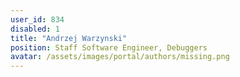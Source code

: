 ```yaml
---
user_id: 834
disabled: 1
title: "Andrzej Warzynski"
position: Staff Software Engineer, Debuggers
avatar: /assets/images/portal/authors/missing.png
---
```



